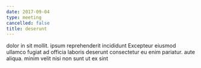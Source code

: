 ```yaml
---
date: 2017-09-04
type: meeting
cancelled: false
title: deserunt
---
```

dolor in sit mollit. ipsum reprehenderit incididunt Excepteur eiusmod ullamco fugiat ad officia laboris deserunt consectetur eu enim pariatur. aute aliqua. minim velit nisi non sunt ut ex sint